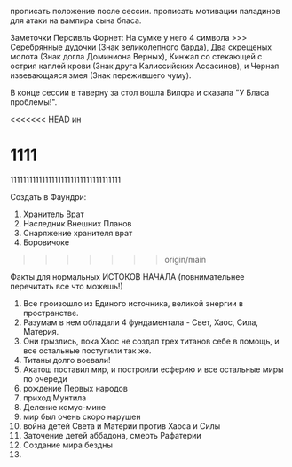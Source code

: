 прописать положение после сессии. прописать мотивации паладинов для атаки на вампира сына бласа.


Заметочки 
Персивль Форнет: На сумке у него 4 символа >>> Серебрянные дудочки (Знак великолепного барда), Два скрещеных молота (Знак догла Доминиона Верных), Кинжал со стекающей с острия каплей крови (Знак друга Калиссийских Ассасинов), и Черная извевающаяся змея (Знак пережившего чуму).

В конце сессии в таверну за стол вошла Вилора и сказала "У Бласа проблемы!".

<<<<<<< HEAD
ин

1111
=======
11111111111111111111111111111111111

Создать в Фаундри: 
1. Хранитель Врат 
2. Наследник Внешних Планов
3. Снаряжение хранителя врат
4. Боровичоке
>>>>>>> origin/main


Факты для нормальных ИСТОКОВ НАЧАЛА (повнимательнее перечитать все что можешь!)

1. Все произошло из Единого источника, великой энергии в пространстве. 
2. Разумам в нем обладали 4 фундаментала - Свет, Хаос, Сила, Материя. 
3. Они грызлись, пока Хаос не создал трех титанов себе в помощь, и все остальные поступили так же. 
4. Титаны долго воевали!
5. Акатош поставил мир, и построили есферию и все остальные миры по очереди
6. рождение Первых народов
7. приход Мунтила
8. Деление комус-мине
9. мир был очень скоро нарушен
10. война детей Света и Материи против Хаоса и Силы
11. Заточение детей аббадона, смерть Рафатерии
12. Создание мира бездны
13. 
